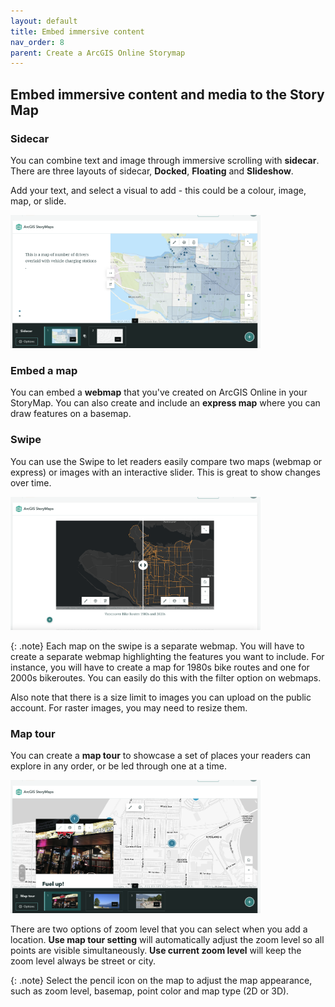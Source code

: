```yaml
---
layout: default
title: Embed immersive content
nav_order: 8
parent: Create a ArcGIS Online Storymap
---
```

## Embed immersive content and media to the Story Map

### Sidecar
You can combine text and image through immersive scrolling with **sidecar**. There are three layouts of sidecar, **Docked**, **Floating** and **Slideshow**.

Add your text, and select a visual to add - this could be a colour, image, map, or slide.

<img src="images/Sidecar.png" alt="fig1" style="width:400px;"/>

### Embed a map
You can embed a **webmap** that you've created on ArcGIS Online in your StoryMap. You can also create and include an **express map** where you can draw features on a basemap.

### Swipe
You can use the Swipe to let readers easily compare two maps (webmap or express) or images with an interactive slider. This is great to show changes over time. 

<img src="images/Slider.png" alt="fig1" style="width:400px;"/>

{: .note}
Each map on the swipe is a separate webmap. You will have to create a separate webmap highlighting the features you want to include. For instance, you will have to create a map for 1980s bike routes and one for 2000s bikeroutes. You can easily do this with the filter option on webmaps.

Also note that there is a size limit to images you can upload on the public account. For raster images, you may need to resize them.

### Map tour
You can create a **map tour** to showcase a set of places your readers can explore in any order, or be led through one at a time.

<img src="images/MapTour.png" alt="fig1" style="width:400px;"/>

There are two options of zoom level that you can select when you add a location. **Use map tour setting** will automatically adjust the zoom level so all points are visible simultaneously. **Use current zoom level** will keep the zoom level always be street or city.

{: .note}
Select the pencil icon on the map to adjust the map appearance, such as zoom level, basemap, point color and map type (2D or 3D).

